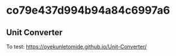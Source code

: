 # co79e437d994b94a84c6997a6

## Unit Converter

To test: https://oyekunletomide.github.io/Unit-Converter/

